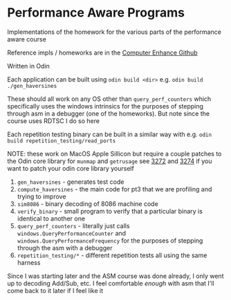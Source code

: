 Performance Aware Programs
===

Implementations of the homework for the various parts of the performance aware course

Reference impls / homeworks are in the [Computer Enhance Github](https://github.com/cmuratori/computer_enhance)

Written in Odin

Each application can be built using `odin build <dir>` e.g. `odin build ./gen_haversines`

These should all work on any OS other than `query_perf_counters` which specifically uses the windows intrinsics for the purposes of stepping through asm in a debugger (one of the homeworks). But note since the course uses RDTSC I do so here

Each repetition testing binary can be built in a similar way with e.g. `odin build repetition_testing/read_ports`

NOTE: these work on MacOS Apple Sillicon but require a couple patches to the Odin core library for `munmap` and `getrusage` see [3272](https://github.com/odin-lang/Odin/pull/3272) and [3274](https://github.com/odin-lang/Odin/pull/3274) if you want to patch your odin core library yourself

1. `gen_haversines` - generates test code
1. `compute_haversines` - the main code for pt3 that we are profiling and trying to improve
1. `sim8086` - binary decoding of 8086 machine code
1. `verify_binary` - small program to verify that a particular binary is identical to another one
1. `query_perf_counters` - literally just calls `windows.QueryPerformanceCounter` and `windows.QueryPerformanceFrequency` for the purposes of stepping through the asm with a debugger
1. `repetition_testing/*` - different repetition tests all using the same harness

Since I was starting later and the ASM course was done already, I only went up to decoding Add/Sub, etc. I feel comfortable _enough_ with asm that I'll come back to it later if I feel like it
